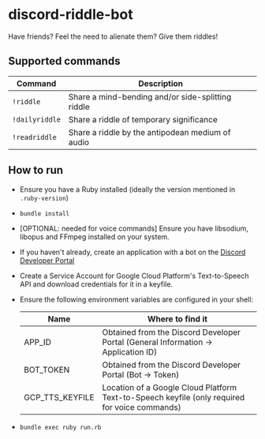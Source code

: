 # discord-riddle-bot
Have friends? Feel the need to alienate them? Give them riddles!

## Supported commands

| Command       | Description                                       |
|---------------|---------------------------------------------------|
| `!riddle`     | Share a mind-bending and/or side-splitting riddle |
| `!dailyriddle`| Share a riddle of temporary significance          |
| `!readriddle` | Share a riddle by the antipodean medium of audio  |

## How to run
* Ensure you have a Ruby installed (ideally the version mentioned in `.ruby-version`)
* `bundle install`
* [OPTIONAL: needed for voice commands] Ensure you have libsodium, libopus and FFmpeg installed on your system.
* If you haven't already, create an application with a bot on the [Discord Developer Portal](https://discord.com/developers)
* Create a Service Account for Google Cloud Platform's Text-to-Speech API and download credentials for it in a keyfile.
* Ensure the following environment variables are configured in your shell:

    | Name           | Where to find it                                                                   |
    |----------------|------------------------------------------------------------------------------------|
    |APP_ID          | Obtained from the Discord Developer Portal (General Information -> Application ID) |
    |BOT_TOKEN       | Obtained from the Discord Developer Portal (Bot -> Token)                          |
    |GCP_TTS_KEYFILE | Location of a Google Cloud Platform Text-to-Speech keyfile (only required for voice commands)

* `bundle exec ruby run.rb`
